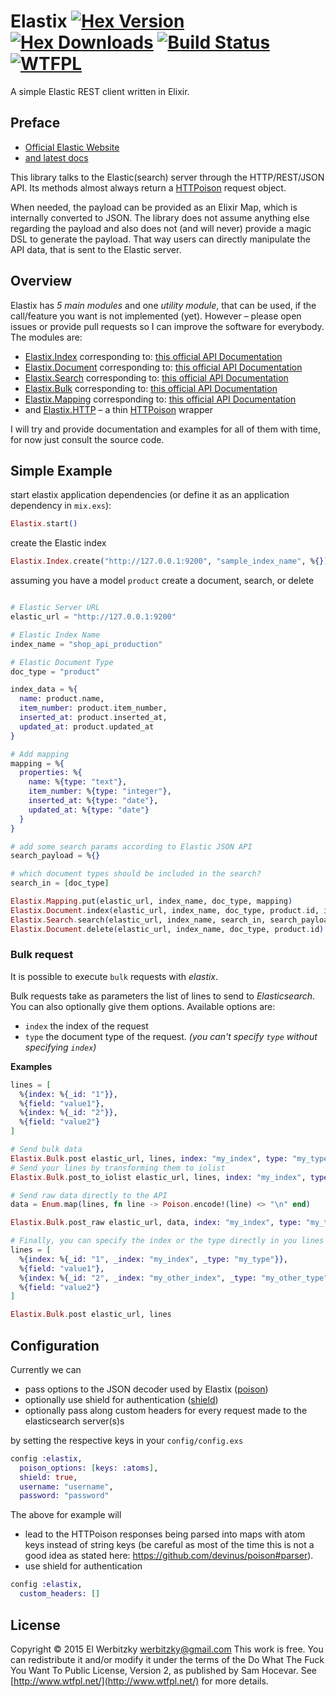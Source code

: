 # Elastix [![Hex Version](https://img.shields.io/hexpm/v/elastix.svg)](https://hex.pm/packages/elastix) [![Hex Downloads](https://img.shields.io/hexpm/dt/elastix.svg)](https://hex.pm/packages/elastix) [![Build Status](https://travis-ci.org/werbitzky/elastix.svg)](https://travis-ci.org/werbitzky/elastix) [![WTFPL](https://img.shields.io/badge/license-WTFPL-brightgreen.svg?style=flat)](https://www.tldrlegal.com/l/wtfpl)

A simple Elastic REST client written in Elixir.

## Preface

* [Official Elastic Website](https://www.elastic.co)
* [and latest docs](https://www.elastic.co/guide/en/elasticsearch/reference/current/index.html)

This library talks to the Elastic(search) server through the HTTP/REST/JSON API. Its methods almost always return a [HTTPoison](https://github.com/edgurgel/httpoison) request object.

When needed, the payload can be provided as an Elixir Map, which is internally converted to JSON. The library does not assume anything else regarding the payload and also does not (and will never) provide a magic DSL to generate the payload. That way users can directly manipulate the API data, that is sent to the Elastic server.

## Overview

Elastix has *5 main modules* and one *utility module*, that can be used, if the call/feature you want is not implemented (yet). However – please open issues or provide pull requests so I can improve the software for everybody. The modules are:

* [Elastix.Index](lib/elastix/index.ex) corresponding to: [this official API Documentation](https://www.elastic.co/guide/en/elasticsearch/reference/current/indices.html)
* [Elastix.Document](lib/elastix/document.ex) corresponding to: [this official API Documentation](https://www.elastic.co/guide/en/elasticsearch/reference/current/docs.html)
* [Elastix.Search](lib/elastix/search.ex) corresponding to: [this official API Documentation](https://www.elastic.co/guide/en/elasticsearch/reference/current/search.html)
* [Elastix.Bulk](lib/elastix/bulk.ex) corresponding to: [this official API Documentation](https://www.elastic.co/guide/en/elasticsearch/reference/current/docs-bulk.html)
* [Elastix.Mapping](lib/elastix/mapping.ex) corresponding to: [this official API Documentation](https://www.elastic.co/guide/en/elasticsearch/reference/current/mapping.html)
* and [Elastix.HTTP](lib/elastix/http.ex) – a thin [HTTPoison](https://github.com/edgurgel/httpoison) wrapper

I will try and provide documentation and examples for all of them with time, for now just consult the source code.

## Simple Example

start elastix application dependencies (or define it as an application dependency in ```mix.exs```):

```elixir
Elastix.start()

```

create the Elastic index

```elixir
Elastix.Index.create("http://127.0.0.1:9200", "sample_index_name", %{})

```

assuming you have a model ```product``` create a document, search, or delete

```elixir

# Elastic Server URL
elastic_url = "http://127.0.0.1:9200"

# Elastic Index Name
index_name = "shop_api_production"

# Elastic Document Type
doc_type = "product"

index_data = %{
  name: product.name,
  item_number: product.item_number,
  inserted_at: product.inserted_at,
  updated_at: product.updated_at
}

# Add mapping
mapping = %{
  properties: %{
    name: %{type: "text"},
    item_number: %{type: "integer"},
    inserted_at: %{type: "date"},
    updated_at: %{type: "date"}
  }
}

# add some search params according to Elastic JSON API
search_payload = %{}

# which document types should be included in the search?
search_in = [doc_type]

Elastix.Mapping.put(elastic_url, index_name, doc_type, mapping)
Elastix.Document.index(elastic_url, index_name, doc_type, product.id, index_data)
Elastix.Search.search(elastic_url, index_name, search_in, search_payload)
Elastix.Document.delete(elastic_url, index_name, doc_type, product.id)

```

### Bulk request

It is possible to execute `bulk` requests with *elastix*.

Bulk requests take as parameters the list of lines to send to *Elasticsearch*. You can also optionally give them options. Available options are:

* `index` the index of the request
* `type` the document type of the request. *(you can't specify `type` without specifying `index`)*

**Examples**

```elixir
lines = [
  %{index: %{_id: "1"}},
  %{field: "value1"},
  %{index: %{_id: "2"}},
  %{field: "value2"}
]

# Send bulk data
Elastix.Bulk.post elastic_url, lines, index: "my_index", type: "my_type"
# Send your lines by transforming them to iolist
Elastix.Bulk.post_to_iolist elastic_url, lines, index: "my_index", type: "my_type"

# Send raw data directly to the API
data = Enum.map(lines, fn line -> Poison.encode!(line) <> "\n" end)

Elastix.Bulk.post_raw elastic_url, data, index: "my_index", type: "my_type"

# Finally, you can specify the index or the type directly in you lines
lines = [
  %{index: %{_id: "1", _index: "my_index", _type: "my_type"}},
  %{field: "value1"},
  %{index: %{_id: "2", _index: "my_other_index", _type: "my_other_type"}},
  %{field: "value2"}
]

Elastix.Bulk.post elastic_url, lines
```

## Configuration

Currently we can
  * pass options to the JSON decoder used by Elastix ([poison](https://github.com/devinus/poison))
  * optionally use shield for authentication ([shield](https://www.elastic.co/products/shield))
  * optionally pass along custom headers for every request made to the elasticsearch server(s)s

by setting the respective keys in your `config/config.exs`

```elixir
config :elastix,
  poison_options: [keys: :atoms],
  shield: true,
  username: "username",
  password: "password"
```

The above for example will
  * lead to the HTTPoison responses being parsed into maps with atom keys instead of string keys (be careful as most of the time this is not a good idea as stated here: https://github.com/devinus/poison#parser).
  * use shield for authentication

```elixir
config :elastix,
  custom_headers: []
```

## License

Copyright © 2015 El Werbitzky <werbitzky@gmail.com>
This work is free. You can redistribute it and/or modify it under the
terms of the Do What The Fuck You Want To Public License, Version 2,
as published by Sam Hocevar. See [http://www.wtfpl.net/](http://www.wtfpl.net/) for more details.
